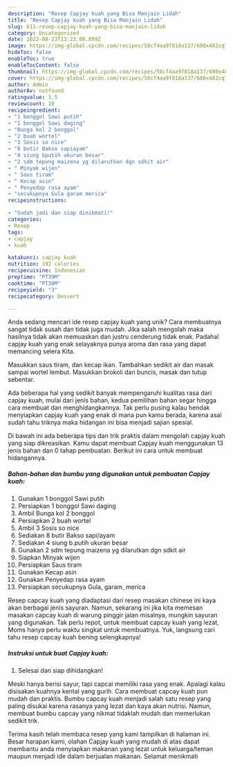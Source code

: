 ```yaml
---
description: "Resep Capjay kuah yang Bisa Manjain Lidah"
title: "Resep Capjay kuah yang Bisa Manjain Lidah"
slug: 611-resep-capjay-kuah-yang-bisa-manjain-lidah
category: Uncategorized
date: 2022-08-23T13:23:00.899Z
image: https://img-global.cpcdn.com/recipes/58cf4aa9f818a137/680x482cq70/capjay-kuah-foto-resep-utama.jpg
hideToc: false
enableToc: true
enableTocContent: false
thumbnail: https://img-global.cpcdn.com/recipes/58cf4aa9f818a137/680x482cq70/capjay-kuah-foto-resep-utama.jpg
cover: https://img-global.cpcdn.com/recipes/58cf4aa9f818a137/680x482cq70/capjay-kuah-foto-resep-utama.jpg
author: Admin
authorAv: notfound
ratingvalue: 3.5
reviewcount: 10
recipeingredient:
- "1 bonggol Sawi putih"
- "1 bonggol Sawi daging"
- "Bunga kol 2 bonggol"
- "2 buah wortel"
- "3 Sosis so nice"
- "8 butir Bakso sapiayam"
- "4 siung bputih ukuran besar"
- "2 sdm tepung maizena yg dilarutkan dgn sdkit air"
- " Minyak wijen"
- " Saus tiram"
- " Kecap asin"
- " Penyedap rasa ayam"
- "secukupnya Gula garam merica"
recipeinstructions:

- "Sudah jadi dan siap dinikmati!"
categories:
- Resep
tags:
- capjay
- kuah

katakunci: capjay kuah 
nutrition: 192 calories
recipecuisine: Indonesian
preptime: "PT39M"
cooktime: "PT38M"
recipeyield: "3"
recipecategory: Dessert

---
```





Anda sedang mencari ide resep capjay kuah yang unik? Cara membuatnya sangat tidak susah dan tidak juga mudah. Jika salah mengolah maka hasilnya tidak akan memuaskan dan justru cenderung tidak enak. Padahal capjay kuah yang enak selayaknya punya aroma dan rasa yang dapat memancing selera Kita.





Masukkan saus tiram, dan kecap ikan. Tambahkan sedikit air dan masak sampai wortel lembut. Masukkan brokoli dan buncis, masak dan tutup sebentar.

Ada beberapa hal yang sedikit banyak mempengaruhi kualitas rasa dari capjay kuah, mulai dari jenis bahan, kedua pemilihan bahan segar hingga cara membuat dan menghidangkannya. Tak perlu pusing kalau hendak menyiapkan capjay kuah yang enak di mana pun kamu berada, karena asal sudah tahu triknya maka hidangan ini bisa menjadi sajian spesial.






Di bawah ini ada beberapa tips dan trik praktis dalam mengolah capjay kuah yang siap dikreasikan. Kamu dapat membuat Capjay kuah menggunakan 13 jenis bahan dan 0 tahap pembuatan. Berikut ini cara untuk membuat hidangannya.

<!--inarticleads1-->

##### Bahan-bahan dan bumbu yang digunakan untuk pembuatan Capjay kuah:

1. Gunakan 1 bonggol Sawi putih
1. Persiapkan 1 bonggol Sawi daging
1. Ambil Bunga kol 2 bonggol
1. Persiapkan 2 buah wortel
1. Ambil 3 Sosis so nice
1. Sediakan 8 butir Bakso sapi/ayam
1. Sediakan 4 siung b.putih ukuran besar
1. Gunakan 2 sdm tepung maizena yg dilarutkan dgn sdkit air
1. Siapkan  Minyak wijen
1. Persiapkan  Saus tiram
1. Gunakan  Kecap asin
1. Gunakan  Penyedap rasa ayam
1. Persiapkan secukupnya Gula, garam, merica


Resep capcay kuah yang diadaptasi dari resep masakan chinese ini kaya akan berbagai jenis sayuran. Namun, sekarang ini jika kita memesan masakan capcay kuah di warung pinggir jalan misalnya, mungkin sayuran yang digunakan. Tak perlu repot, untuk membuat capcay kuah yang lezat, Moms hanya perlu waktu singkat untuk membuatnya. Yuk, langsung cari tahu resep capcay kuah bening selengkapnya! 

<!--inarticleads2-->

##### Instruksi untuk buat Capjay kuah:


1. Selesai dan siap dihidangkan!

Meski hanya berisi sayur, tapi capcai memiliki rasa yang enak. Apalagi kalau disisakan kuahnya kental yang gurih. Cara membuat capcay kuah pun mudah dan praktis. Bumbu capcay kuah menjadi salah satu resep yang paling disukai karena rasanya yang lezat dan kaya akan nutrisi. Namun, membuat bumbu capcay yang nikmat tidaklah mudah dan memerlukan sedikit trik. 

Terima kasih telah membaca resep yang kami tampilkan di halaman ini. Besar harapan kami, olahan Capjay kuah yang mudah di atas dapat membantu anda menyiapkan makanan yang lezat untuk keluarga/teman maupun menjadi ide dalam berjualan makanan. Selamat menikmati
